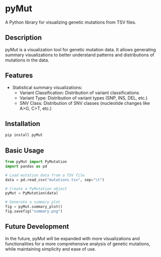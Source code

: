 # pyMut

A Python library for visualizing genetic mutations from TSV files.

## Description

pyMut is a visualization tool for genetic mutation data. It allows generating summary visualizations to better understand patterns and distributions of mutations in the data.

## Features

- Statistical summary visualizations:
  - Variant Classification: Distribution of variant classifications
  - Variant Type: Distribution of variant types (SNP, INS, DEL, etc.)
  - SNV Class: Distribution of SNV classes (nucleotide changes like A>G, C>T, etc.)

## Installation

```bash
pip install pyMut
```

## Basic Usage

```python
from pyMut import PyMutation
import pandas as pd

# Load mutation data from a TSV file
data = pd.read_csv("mutations.tsv", sep="\t")

# Create a PyMutation object
pyMut = PyMutation(data)

# Generate a summary plot
fig = pyMut.summary_plot()
fig.savefig("summary.png")
```

## Future Development

In the future, pyMut will be expanded with more visualizations and functionalities for a more comprehensive analysis of genetic mutations, while maintaining simplicity and ease of use.
